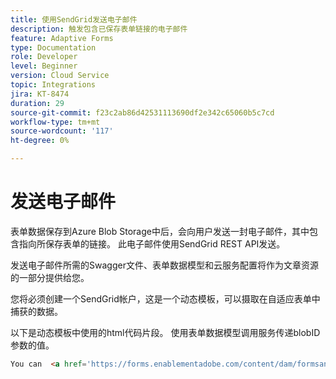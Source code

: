 ```yaml
---
title: 使用SendGrid发送电子邮件
description: 触发包含已保存表单链接的电子邮件
feature: Adaptive Forms
type: Documentation
role: Developer
level: Beginner
version: Cloud Service
topic: Integrations
jira: KT-8474
duration: 29
source-git-commit: f23c2ab86d42531113690df2e342c65060b5c7cd
workflow-type: tm+mt
source-wordcount: '117'
ht-degree: 0%

---
```


# 发送电子邮件

表单数据保存到Azure Blob Storage中后，会向用户发送一封电子邮件，其中包含指向所保存表单的链接。 此电子邮件使用SendGrid REST API发送。

发送电子邮件所需的Swagger文件、表单数据模型和云服务配置将作为文章资源的一部分提供给您。

您将必须创建一个SendGrid帐户，这是一个动态模板，可以摄取在自适应表单中捕获的数据。


以下是动态模板中使用的html代码片段。 使用表单数据模型调用服务传递blobID参数的值。

```html
You can  <a href='https://forms.enablementadobe.com/content/dam/formsanddocuments/azureportalstorage/creditcardapplication/jcr:content?wcmmode=disabled&ampguid={{blobID}}'>access your application here</a> and complete it.
```


